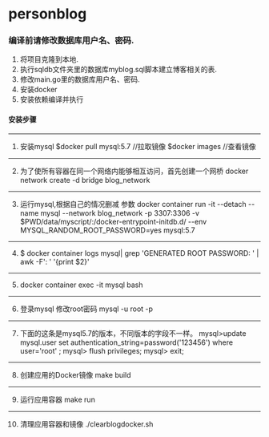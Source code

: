 # personblog
### 编译前请修改数据库用户名、密码.
1. 将项目克隆到本地.
1. 执行sqldb文件夹里的数据库myblog.sql脚本建立博客相关的表.
2. 修改main.go里的数据库用户名、密码.
3. 安装docker
4. 安装依赖编译并执行

#### 安装步骤
----
1. 安装mysql
$docker pull mysql:5.7  //拉取镜像
$docker images		//查看镜像
----
2. 为了使所有容器在同一个网络内能够相互访问，首先创建一个网桥
docker network create -d bridge blog_network
----
3. 运行mysql,根据自己的情况删减 参数
 docker container run -it --detach --name mysql  --network blog_network -p 3307:3306  -v $PWD/data/myscript/:/docker-entrypoint-initdb.d/ --env MYSQL_RANDOM_ROOT_PASSWORD=yes mysql:5.7
----
4. $ docker container logs mysql| grep 'GENERATED ROOT PASSWORD: ' | awk -F': ' '{print $2}'
----
5. docker container exec -it mysql  bash
----
6. 登录mysql 修改root密码
  mysql -u root -p
----
7. 下面的这条是mysql5.7的版本，不同版本的字段不一样。
mysql>update mysql.user set authentication_string=password('123456') where user='root' ;
mysql> flush privileges;
mysql> exit;
----
8. 创建应用的Docker镜像
make build  
----
9. 运行应用容器
make run
----
10. 清理应用容器和镜像
./clearblogdocker.sh


